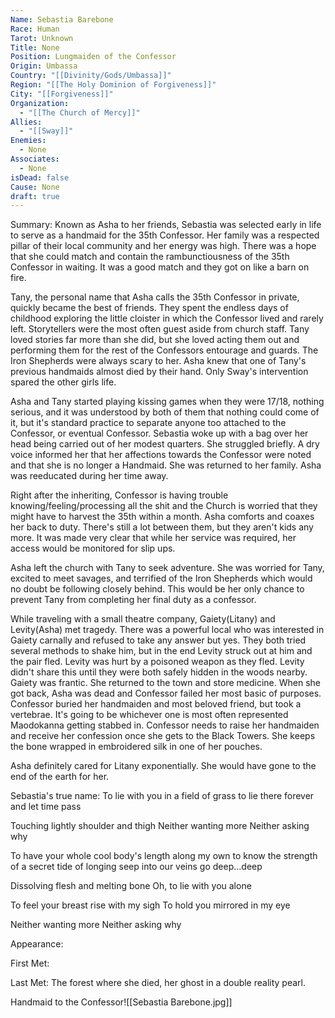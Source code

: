 ```yaml
---
Name: Sebastia Barebone
Race: Human
Tarot: Unknown
Title: None
Position: Lungmaiden of the Confessor
Origin: Umbassa
Country: "[[Divinity/Gods/Umbassa]]"
Region: "[[The Holy Dominion of Forgiveness]]"
City: "[[Forgiveness]]"
Organization:
  - "[[The Church of Mercy]]"
Allies:
  - "[[Sway]]"
Enemies:
  - None
Associates:
  - None
isDead: false
Cause: None
draft: true
---
```

Summary: Known as Asha to her friends, Sebastia was selected early in life to serve as a handmaid for the 35th Confessor. Her family was a respected pillar of their local community and her energy was high. There was a hope that she could match and contain the rambunctiousness of the 35th Confessor in waiting. It was a good match and they got on like a barn on fire. 

Tany, the personal name that Asha calls the 35th Confessor in private, quickly became the best of friends. They spent the endless days of childhood exploring the little cloister in which the Confessor lived and rarely left. Storytellers were the most often guest aside from church staff. Tany loved stories far more than she did, but she loved acting them out and performing them for the rest of the Confessors entourage and guards. The Iron Shepherds were always scary to her. Asha knew that one of Tany's previous handmaids almost died by their hand. Only Sway's intervention spared the other girls life.

Asha and Tany started playing kissing games when they were 17/18, nothing serious, and it was understood by both of them that nothing could come of it, but it's standard practice to separate anyone too attached to the Confessor, or eventual Confessor. Sebastia woke up with a bag over her head being carried out of her modest quarters. She struggled briefly. A dry voice informed her that her affections towards the Confessor were noted and that she is no longer a Handmaid. She was returned to her family. Asha was reeducated during her time away.

Right after the inheriting, Confessor is having trouble knowing/feeling/processing all the shit and the Church is worried that they might have to harvest the 35th within a month. Asha comforts and coaxes her back to duty. There's still a lot between them, but they aren't kids any more. It was made very clear that while her service was required, her access would be monitored for slip ups.

Asha left the church with Tany to seek adventure. She was worried for Tany, excited to meet savages, and terrified of the Iron Shepherds which would no doubt be following closely behind. This would be her only chance to prevent Tany from completing her final duty as a confessor.

While traveling with a small theatre company, Gaiety(Litany) and Levity(Asha) met tragedy. There was a powerful local who was interested in Gaiety carnally and refused to take any answer but yes. They both tried several methods to shake him, but in the end Levity struck out at him and the pair fled. Levity was hurt by a poisoned weapon as they fled. Levity didn't share this until they were both safely hidden in the woods nearby. Gaiety was frantic. She returned to the town and store medicine. When she got back, Asha was dead and Confessor failed her most basic of purposes. Confessor buried her handmaiden and most beloved friend, but took a vertebrae. It's going to be whichever one is most often represented Maodokanna getting stabbed in. Confessor needs to raise her handmaiden and receive her confession once she gets to the Black Towers. She keeps the bone wrapped in embroidered silk in one of her pouches.


Asha definitely cared for Litany exponentially. She would have gone to the end of the earth for her.

Sebastia's true name:
To lie with you 
in a field of grass 
to lie there forever 
and let time pass 

Touching lightly 
shoulder and thigh 
Neither wanting more 
Neither asking why 

To have your whole 
cool body's length 
along my own 
to know the strength 
of a secret tide 
of longing seep 
into our veins 
go deep...deep 

Dissolving flesh 
and melting bone 
Oh, to lie with you 
alone 

To feel your breast 
rise with my sigh 
To hold you mirrored 
in my eye 

Neither wanting more 
Neither asking why

Appearance: 

First Met: 

Last Met: The forest where she died, her ghost in a double reality pearl.

Handmaid to the Confessor![[Sebastia Barebone.jpg]]

